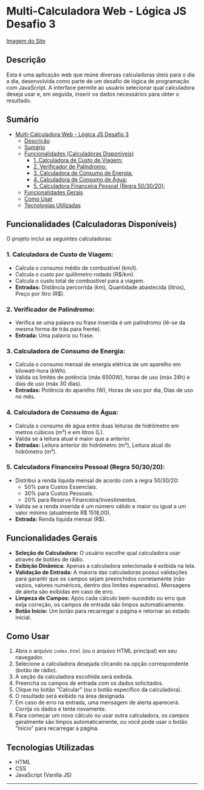 # Multi-Calculadora Web - Lógica JS Desafio 3

[Imagem do Site](./assets/programacao.png)

## Descrição

Esta é uma aplicação web que reúne diversas calculadoras úteis para o dia a dia, desenvolvida como parte de um desafio de lógica de programação com JavaScript. A interface permite ao usuário selecionar qual calculadora deseja usar e, em seguida, inserir os dados necessários para obter o resultado.

## Sumário

- [Multi-Calculadora Web - Lógica JS Desafio 3](#multi-calculadora-web---lógica-js-desafio-3)
  - [Descrição](#descrição)
  - [Sumário](#sumário)
  - [Funcionalidades (Calculadoras Disponíveis)](#funcionalidades-calculadoras-disponíveis)
    - [1. Calculadora de Custo de Viagem:](#1-calculadora-de-custo-de-viagem)
    - [2. Verificador de Palíndromo:](#2-verificador-de-palíndromo)
    - [3. Calculadora de Consumo de Energia:](#3-calculadora-de-consumo-de-energia)
    - [4. Calculadora de Consumo de Água:](#4-calculadora-de-consumo-de-água)
    - [5. Calculadora Financeira Pessoal (Regra 50/30/20):](#5-calculadora-financeira-pessoal-regra-503020)
  - [Funcionalidades Gerais](#funcionalidades-gerais)
  - [Como Usar](#como-usar)
  - [Tecnologias Utilizadas](#tecnologias-utilizadas)

## Funcionalidades (Calculadoras Disponíveis)

O projeto inclui as seguintes calculadoras:

### 1. Calculadora de Custo de Viagem:
*   Calcula o consumo médio de combustível (km/l).
*   Calcula o custo por quilômetro rodado (R$/km).
*   Calcula o custo total de combustível para a viagem.
*   **Entradas:** Distância percorrida (km), Quantidade abastecida (litros), Preço por litro (R$).

### 2. Verificador de Palíndromo:
*   Verifica se uma palavra ou frase inserida é um palíndromo (lê-se da mesma forma de trás para frente).
*   **Entrada:** Uma palavra ou frase.

### 3. Calculadora de Consumo de Energia:
*   Calcula o consumo mensal de energia elétrica de um aparelho em kilowatt-hora (kWh).
*   Valida os limites de potência (máx 6500W), horas de uso (máx 24h) e dias de uso (máx 30 dias).
*   **Entradas:** Potência do aparelho (W), Horas de uso por dia, Dias de uso no mês.

### 4. Calculadora de Consumo de Água:
*   Calcula o consumo de água entre duas leituras de hidrômetro em metros cúbicos (m³) e em litros (L).
*   Valida se a leitura atual é maior que a anterior.
*   **Entradas:** Leitura anterior do hidrômetro (m³), Leitura atual do hidrômetro (m³).

### 5. Calculadora Financeira Pessoal (Regra 50/30/20):
*   Distribui a renda líquida mensal de acordo com a regra 50/30/20:
    *   50% para Custos Essenciais.
    *   30% para Custos Pessoais.
    *   20% para Reserva Financeira/Investimentos.
*   Valida se a renda inserida é um número válido e maior ou igual a um valor mínimo (atualmente R$ 1518,00).
*   **Entrada:** Renda líquida mensal (R$).

## Funcionalidades Gerais

*   **Seleção de Calculadora:** O usuário escolhe qual calculadora usar através de botões de rádio.
*   **Exibição Dinâmica:** Apenas a calculadora selecionada é exibida na tela.
*   **Validação de Entrada:** A maioria das calculadoras possui validações para garantir que os campos sejam preenchidos corretamente (não vazios, valores numéricos, dentro dos limites esperados). Mensagens de alerta são exibidas em caso de erro.
*   **Limpeza de Campos:** Após cada cálculo bem-sucedido ou erro que exija correção, os campos de entrada são limpos automaticamente.
*   **Botão Início:** Um botão para recarregar a página e retornar ao estado inicial.

## Como Usar

1.  Abra o arquivo `index.html` (ou o arquivo HTML principal) em seu navegador.
2.  Selecione a calculadora desejada clicando na opção correspondente (botão de rádio).
3.  A seção da calculadora escolhida será exibida.
4.  Preencha os campos de entrada com os dados solicitados.
5.  Clique no botão "Calcular" (ou o botão específico da calculadora).
6.  O resultado será exibido na área designada.
7.  Em caso de erro na entrada, uma mensagem de alerta aparecerá. Corrija os dados e tente novamente.
8.  Para começar um novo cálculo ou usar outra calculadora, os campos geralmente são limpos automaticamente, ou você pode usar o botão "Início" para recarregar a página.

## Tecnologias Utilizadas

*   HTML
*   CSS
*   JavaScript (Vanilla JS)

---
